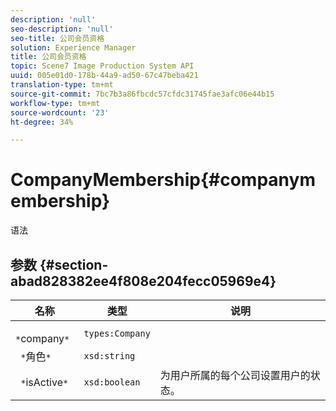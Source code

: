 ```yaml
---
description: 'null'
seo-description: 'null'
seo-title: 公司会员资格
solution: Experience Manager
title: 公司会员资格
topic: Scene7 Image Production System API
uuid: 005e01d0-178b-44a9-ad50-67c47beba421
translation-type: tm+mt
source-git-commit: 7bc7b3a86fbcdc57cfdc31745fae3afc06e44b15
workflow-type: tm+mt
source-wordcount: '23'
ht-degree: 34%

---
```



# CompanyMembership{#companymembership}

语法

## 参数 {#section-abad828382ee4f808e204fecc05969e4}

| 名称 | 类型 | 说明 |
|---|---|---|
| ` *`company`*` | `types:Company` |  |
| ` *`角色`*` | `xsd:string` |  |
| ` *`isActive`*` | `xsd:boolean` | 为用户所属的每个公司设置用户的状态。 |

